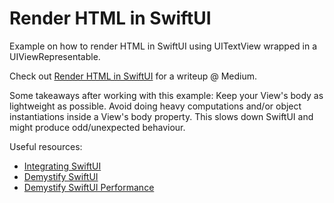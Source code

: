 # Render HTML in SwiftUI

Example on how to render HTML in SwiftUI using UITextView wrapped in a UIViewRepresentable.

Check out [Render HTML in SwiftUI](https://medium.com/@thomsmed/rendering-html-in-swiftui-65e883a63571) for a writeup @ Medium.

Some takeaways after working with this example:
Keep your View's body as lightweight as possible. Avoid doing heavy computations and/or object instantiations inside a View's body property. This slows down SwiftUI and might produce odd/unexpected behaviour.

Useful resources:
- [Integrating SwiftUI](https://developer.apple.com/wwdc19/231)
- [Demystify SwiftUI](https://developer.apple.com/wwdc21/10022)
- [Demystify SwiftUI Performance](https://developer.apple.com/wwdc23/10160)
